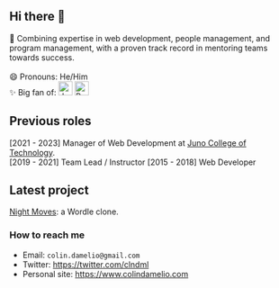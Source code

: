 ## Hi there 👋

🌱 Combining expertise in web development, people management, and program management, with a proven track record in mentoring teams towards success.<br>
<br>
😄 Pronouns: He/Him <br>
✨ Big fan of: <a href="https://developer.mozilla.org/en-US/docs/Web/JavaScript" target="_blank" rel="noreferrer"><img src="https://raw.githubusercontent.com/danielcranney/readme-generator/main/public/icons/skills/javascript-colored.svg" width="25" height="25" alt="JavaScript"/></a>
 <a href="https://reactjs.org/" target="_blank" rel="noreferrer"><img src="https://raw.githubusercontent.com/danielcranney/readme-generator/main/public/icons/skills/react-colored.svg" width="25" height="25" alt="React" /></a>

## Previous roles
[2021 - 2023] Manager of Web Development at [Juno College of Technology](https://junocollege.com/). <br>
[2019 - 2021] Team Lead / Instructor 
[2015 - 2018] Web Developer


## Latest project
[Night Moves](https://night-moves.netlify.app/): a Wordle clone.

### How to reach me
- Email: `colin.damelio@gmail.com`
- Twitter: https://twitter.com/clndml
- Personal site: https://www.colindamelio.com
